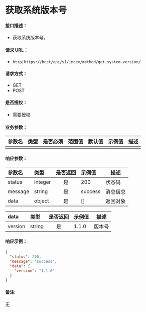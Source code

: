 # 获取系统版本号

#### 接口描述：
- 获取系统版本号。

#### 请求 URL：
- `http|https://host/api/v1/index/method/get.system.version/`

#### 请求方式：
- GET
- POST

#### 是否授权：
- 需要授权

#### 业务参数：
|参数名|类型|是否必须|范围值|默认值|示例值|描述|
|:----|:---|:---:|:-----|:-----|:-----|-----|
| | | | | | | | |

#### 响应参数：
|参数名|类型|是否返回|示例值|描述|
|:-----|:-----|:---:|:-----|-----|
|status |integer |是 |200 |状态码 |
|message |string |是 |success |消息信息 |
|data |object |是 |[] |返回对象 |

|data|类型|是否返回|示例值|描述|
|:-----|:-----|:---:|:-----|-----|
|version |string |是 |1.1.0 |版本号 |

#### 响应示例：
```json
{
  "status": 200,
  "message": "success",
  "data": {
    "version": "1.1.0"
  }
}
```

#### 备注:
无